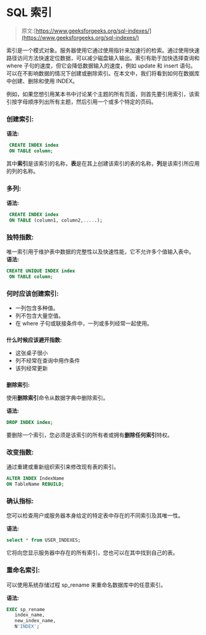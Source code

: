 # SQL 索引

> 原文:[https://www.geeksforgeeks.org/sql-indexes/](https://www.geeksforgeeks.org/sql-indexes/)

索引是一个模式对象。服务器使用它通过使用指针来加速行的检索。通过使用快速路径访问方法快速定位数据，可以减少磁盘输入输出。索引有助于加快选择查询和 where 子句的速度，但它会降低数据输入的速度，例如 update 和 insert 语句。可以在不影响数据的情况下创建或删除索引。在本文中，我们将看到如何在数据库中创建、删除和使用 INDEX。

例如，如果您想引用某本书中讨论某个主题的所有页面，则首先要引用索引，该索引按字母顺序列出所有主题，然后引用一个或多个特定的页码。

### **创建索引:**

**语法:**

```sql
 CREATE INDEX index
 ON TABLE column;
```

其中**索引**是该索引的名称，**表**是在其上创建该索引的表的名称，**列**是该索引所应用的列的名称。

### **多列:**

**语法:**

```sql
 CREATE INDEX index
 ON TABLE (column1, column2,.....);
```

### **独特指数:**

唯一索引用于维护表中数据的完整性以及快速性能，它不允许多个值输入表中。
**语法:**

```sql
CREATE UNIQUE INDEX index
 ON TABLE column;
```

### **何时应该创建索引:**

*   一列包含多种值。
*   列不包含大量空值。
*   在 where 子句或联接条件中，一列或多列经常一起使用。

### 

**什么时候应该避开指数:**

*   这张桌子很小
*   列不经常在查询中用作条件
*   该列经常更新

### 

**删除索引:**

使用**删除索引**命令从数据字典中删除索引。

**语法:**

```sql
DROP INDEX index;
```

要删除一个索引，您必须是该索引的所有者或拥有**删除任何索引**特权。

### **改变指数:**

通过重建或重新组织索引来修改现有表的索引。

```sql
ALTER INDEX IndexName 
ON TableName REBUILD;
```

### **确认指标:**

您可以检查用户或服务器本身给定的特定表中存在的不同索引及其唯一性。

**语法:**

```sql
select * from USER_INDEXES;
```

它将向您显示服务器中存在的所有索引，您也可以在其中找到自己的表。

### **重命名索引:**

可以使用系统存储过程 sp_rename 来重命名数据库中的任意索引。

**语法:**

```sql
EXEC sp_rename  
   index_name,  
   new_index_name,  
   N'INDEX'; 
```
